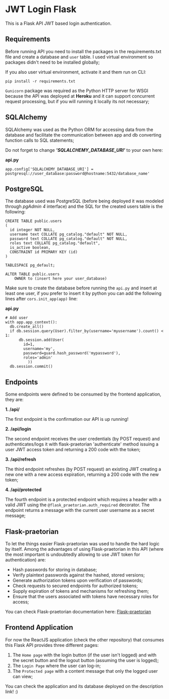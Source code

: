 # JWT Login Flask

This is a Flask API JWT based login authentication.

## Requirements

Before running API you need to install the packages in the requirements.txt file and create a database and ```user``` table. I used virtual environment so packages didn't need to be installed globally;

If you also user virtual environment, activate it and them run on CLI: 

`pip install -r requirements.txt`

```Gunicorn``` package was required as the Python HTTP server for WSGI because the API was deployed at **Heroku** and it can support concurrent request processing, but if you will running it locally its not necessary;

## SQLAlchemy

SQLAlchemy was used as the Python ORM for accessing data from the database and facilitate the communication between app and db converting function calls to SQL statements;

Do not forget to change ***'SQLALCHEMY_DATABASE_URI'*** to your own here:

**api.py**
```
app.config['SQLALCHEMY_DATABASE_URI'] = postgresql://user_database:password@hostname:5432/database_name'
```

## PostgreSQL

The database used was PostgreSQL (before being deployed it was modeled through *pgAdmin 4* interface) and the SQL for the created users table is the following:

```
CREATE TABLE public.users
(
  id integer NOT NULL,
  username text COLLATE pg_catalog."default" NOT NULL,
  password text COLLATE pg_catalog."default" NOT NULL,
  roles text COLLATE pg_catalog."default",
  is_active boolean,
  CONSTRAINT id PRIMARY KEY (id)
)

TABLESPACE pg_default;

ALTER TABLE public.users
    OWNER to (insert here your user_database)
```
Make sure to create the database before running the ```api.py``` and insert at least one user, if you prefer to insert it by python you can add the following lines after ```cors.init_app(app)``` line:

**api.py**
```
# Add user
with app.app_context():
  db.create_all()
  if db.session.query(User).filter_by(username='myusername').count() < 1:
      db.session.add(User(
        id=1,
        username='my',
        password=guard.hash_password('mypassword'),
        roles='admin'
          ))
  db.session.commit()
```

## Endpoints

Some endpoints were defined to be consumed by the frontend application, they are:

**1. /api/**

The first endpoint is the confirmation our API is up running!

**2. /api/login**

The second endpoint receives the user credentials (by POST request) and authenticates/logs it with flask-praetorian 'authenticate' method issuing a user JWT access token and returning a 200 code with the token;

**3. /api/refresh**

The third endpoint refreshes (by POST request) an existing JWT creating a new one with a new access expiration, returning a 200 code with the new token;

**4. /api/protected**

The fourth endpoint is a protected endpoint which requires a header with a valid JWT using the ```@flask_praetorian.auth_required``` decorator. The endpoint returns a message with the current user username as a secret message;

## Flask-praetorian

To let the things easier Flask-praetorian was used to handle the hard logic by itself. Among the advantages of using Flask-praetorian in this API (where the most important is undoubtedly allowing to use JWT token for authentication) are:

* Hash passwords for storing in database;
* Verify plaintext passwords against the hashed, stored versions;
* Generate authorization tokens upon verification of passwords;
* Check requests to secured endpoints for authorized tokens;
* Supply expiration of tokens and mechanisms for refreshing them;
* Ensure that the users associated with tokens have necessary roles for access;

You can check Flask-praetorian documentation here: [Flask-praetorian](https://flask-praetorian.readthedocs.io/en/latest/index.html#table-of-contents)


## Frontend Application

For now the ReactJS application (check the other repository) that consumes this Flask API provides three different pages:

1. The ```Home page``` with the login button (if the user isn't logged) and with the secret button and the logout button (assuming the user is logged);
2. The ```Login Page``` where the user can log-in;
3. The ```Protected page``` with a content message that only the logged user can view;


You can check the application and its database deployed on the description link! :)